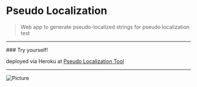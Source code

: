 # Pseudo Localization
> Web app to generate pseudo-localized strings for pseudo localization test

<hr>
### Try yourself!

deployed via Heroku at [Pseudo Localization Tool](https://pseudo-localization.herokuapp.com/)  
<hr>

![Picture](https://firebasestorage.googleapis.com/v0/b/gonature-a4df6.appspot.com/o/portfolio-markup%2Fpseudo-localization-w.jpg?alt=media&token=9ea3d04a-98eb-4e09-9df0-093e60309483)


